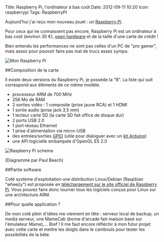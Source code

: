 Title: Raspberry Pi, l'ordinateur à bas coût
Date: 2012-09-11 10:20
Icon: raspberrypi
Tags: RaspberryPI

Aujourd'hui j'ai reçu mon nouveau jouet : un [Raspberry Pi](http://http://www.raspberrypi.org/). 

Pour ceux qui ne connaissent pas encore, Raspberry Pi est un ordinateur à bas coût (environ 30 €), [open hardware](http://fr.wikipedia.org/wiki/Mat%C3%A9riel_libre) et de la taille d'une carte de crédit !

Bien entendu les performances ne sont pas celles d'un PC de "pro gamer", mais assez pour pouvoir faire pas mal de trucs assez sympa.

![Mon Raspberry Pi](|filename|/images/myraspberrypi.jpg)

##Composition de la carte

Il existe deux versions du Raspberry Pi, je possède la "B". La liste qui suit correspond aux éléments de ce même modèle.

- processeur ARM de 700 MHz
- 256 Mo de RAM
- 2 sorties vidéo : 1 composite (prise jaune RCA) et 1 HDMI
- 1 sortie audio (prise jack 3,5 mm)
- 1 lecteur carte SD (la carte SD fait office de disque dur)
- 2 ports USB 2.0
- 1 port réseau Ethernet
- 1 prise d'alimentation via micro-USB
- des entrées/sorties [GPIO](http://fr.wikipedia.org/wiki/GPIO) (utile pour dialoguer avec un [kit Arduino](/arduino.html))
- une API logicielle embarquée d'OpenGL ES 2.0

![Raspberry Pi schema](|filename|/images/Raspi_Iso_Blue.png)

(Diagramme par Paul Beech)

##Partie software

Coté système d'exploitation une distribution Linux/Debian (Raspbian “wheezy”) est proposée en [téléchargement sur le site officiel de Raspberry Pi](http://www.raspberrypi.org/downloads).
Vous pouvez faire donc tourner tous les logiciels conçus pour Linux sur une architecture ARM.


##Pour quelle application ?

De mon coté plein d'idées me viennent en tête : serveur local de backup, un media serveur, une MameCab (borne d'arcade fait-maison basé sur l'émulateur Mame),... Bref ! Il me faut encore réfléchir à mon futur projet avec cette carte et mettre les doigts dans le cambouis pour tester les possibilités de la bête.